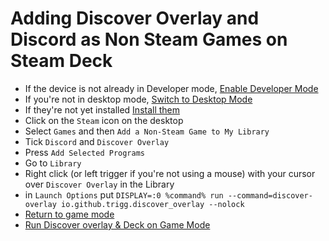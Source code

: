 # Adding Discover Overlay and Discord as Non Steam Games on Steam Deck

- If the device is not already in Developer mode, [Enable Developer Mode](deckenabledev)
- If you're not in desktop mode, [Switch to Desktop Mode](deckswitchdesktop)
- If they're not yet installed [Install them](install_flathub)
- Click on the `Steam` icon on the desktop
- Select `Games` and then `Add a Non-Steam Game to My Library`
- Tick `Discord` and `Discover Overlay`
- Press `Add Selected Programs`
- Go to `Library`
- Right click (or left trigger if you're not using a mouse) with your cursor over `Discover Overlay` in the Library
- in `Launch Options` put `DISPLAY=:0 %command% run --command=discover-overlay io.github.trigg.discover_overlay --nolock`
- [Return to game mode](deckswitchgame)
- [Run Discover overlay & Deck on Game Mode](deckusage)
